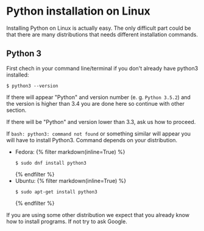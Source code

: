 # Python installation on Linux

Installing Python on Linux is actually easy.
The only difficult part could be that there are many distributions that
needs different installation commands.


## Python 3

First chech in your command line/terminal
if you don't already have python3 installed:

```console
$ python3 --version
```
If there will appear "Python" and version number (e. g. `Python 3.5.2`)
and the version is higher than 3.4 you are done here so continue with
other section.

If there will be "Python" and version lower than 3.3, ask us how to proceed.

If `bash: python3: command not found` or something similar will appear
you will have to install Python3.
Command depends on your distribution.


* Fedora:
  {% filter markdown(inline=True) %}
  ```console
  $ sudo dnf install python3
  ```
  {% endfilter %}
* Ubuntu:
  {% filter markdown(inline=True) %}
  ```console
  $ sudo apt-get install python3
  ```
  {% endfilter %}

If you are using some other distribution we expect that you already know
how to install programs. If not try to ask Google.
